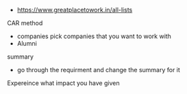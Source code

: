 


- https://www.greatplacetowork.in/all-lists



CAR method
- companies pick companies that you want to work with
- Alumni


summary
- go  through the requirment and change the summary for it


Expereince
 what impact you have given